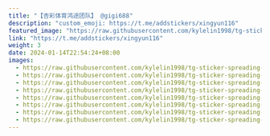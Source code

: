 ```yaml
---
title: "【杏彩体育鸿途团队】 @gigi688"
description: "custom_emoji: https://t.me/addstickers/xingyun116"
featured_image: "https://raw.githubusercontent.com/kylelin1998/tg-sticker-spreading-worldwide-images/main/img/5e0c9e59-b6dc-4b73-a428-79b0c30124a3.jpg"
link: "https://t.me/addstickers/xingyun116"
weight: 3
date: 2024-01-14T22:54:24+08:00
images:
  - https://raw.githubusercontent.com/kylelin1998/tg-sticker-spreading-worldwide-images/main/img/5e0c9e59-b6dc-4b73-a428-79b0c30124a3.jpg
  - https://raw.githubusercontent.com/kylelin1998/tg-sticker-spreading-worldwide-images/main/img/9c5e3534-2e58-4d7a-9da6-c9a5862436ba.jpg
  - https://raw.githubusercontent.com/kylelin1998/tg-sticker-spreading-worldwide-images/main/img/d35b6c93-6916-468f-b696-f8960498b5da.jpg
  - https://raw.githubusercontent.com/kylelin1998/tg-sticker-spreading-worldwide-images/main/img/48a8eec1-8964-4abc-b61d-6cb3a14d29d4.jpg
  - https://raw.githubusercontent.com/kylelin1998/tg-sticker-spreading-worldwide-images/main/img/620f628d-641b-420e-95c9-d6a71ff0296f.jpg
  - https://raw.githubusercontent.com/kylelin1998/tg-sticker-spreading-worldwide-images/main/img/4ec69ae9-bfa8-4986-a961-cab77dbb57f7.jpg
  - https://raw.githubusercontent.com/kylelin1998/tg-sticker-spreading-worldwide-images/main/img/094525af-0615-4c23-a895-a9d37b226719.jpg
  - https://raw.githubusercontent.com/kylelin1998/tg-sticker-spreading-worldwide-images/main/img/c23d63c3-6627-428e-bbab-f424fe0867a9.jpg
---
```

